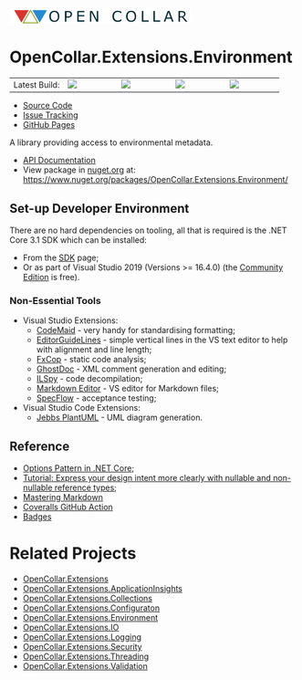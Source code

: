 ![Open Collar](./media/opencollar-logo-320x25x32.png) 
# OpenCollar.Extensions.Environment

<table style="border-style: none; width: 100%;">
    <tr style="border-style: none;">
        <td style="width: 20%; border-style: none;">Latest Build:</td>
        <td style="width: 20%; border-style: none;"><a href="https://github.com/open-collar/OpenCollar.Extensions.Environment/actions"><img src="https://img.shields.io/github/workflow/status/open-collar/OpenCollar.Extensions.Environment/Build and Deploy"/></a></td>
        <td style="width: 20%; border-style: none;"><a href="https://coveralls.io/github/open-collar/OpenCollar.Extensions.Environment?branch=master"><img src="https://coveralls.io/repos/github/open-collar/OpenCollar.Extensions.Environment/badge.svg?branch=master"/></a></td>
        <td style="width: 20%; border-style: none;"><a href="https://www.nuget.org/packages/OpenCollar.Extensions.Environment/"><img src="https://img.shields.io/nuget/vpre/OpenCollar.Extensions.Environment?color=green"/></a></td>
        <td style="width: 20%; border-style: none;"><a href="https://open-collar.github.io/OpenCollar.Extensions.Environment/articles/intro.html"><img src="https://img.shields.io/nuget/dt/OpenCollar.Extensions.Environment?color=green"/></a></td>
    </tr>
</table>

 * [Source Code](https://github.com/open-collar/OpenCollar.Extensions.Environment)
 * [Issue Tracking](https://github.com/open-collar/OpenCollar.Extensions.Environment/issues)
 * [GitHub Pages](https://open-collar.github.io/OpenCollar.Extensions.Environment/)



A library providing access to environmental metadata.

 * [API Documentation](https://open-collar.github.io/OpenCollar.Extensions.Environment/)
 * View package in [nuget.org](https://nuget.org) at: https://www.nuget.org/packages/OpenCollar.Extensions.Environment/

## Set-up Developer Environment

There are no hard dependencies on tooling, all that is required is the 
.NET Core 3.1 SDK which can be installed:

 * From the [SDK](https://dotnet.microsoft.com/download/dotnet-core/3.1) page;
 * Or as part of Visual Studio 2019 (Versions >= 16.4.0) (the
   [Community Edition](https://visualstudio.microsoft.com/vs/community/) is
   free).

### Non-Essential Tools

 * Visual Studio Extensions:
     * [CodeMaid](http://www.codemaid.net/) - very handy for standardising
       formatting;
     * [EditorGuideLines](https://marketplace.visualstudio.com/items?itemName=PaulHarrington.EditorGuidelines) -
       simple vertical lines in the VS text editor to help with alignment and line length;
     * [FxCop](https://docs.microsoft.com/en-us/visualstudio/code-quality/install-fxcop-analyzers?view=vs-2019#to-install-fxcop-analyzers-as-a-vsix) -
       static code analysis;
     * [GhostDoc](https://submain.com/products/ghostdoc.aspx) - XML comment
       generation and editing;
     * [ILSpy](https://marketplace.visualstudio.com/items?itemName=SharpDevelopTeam.ILSpy) -
       code decompilation;
     * [Markdown Editor](https://github.com/madskristensen/MarkdownEditor) -
       VS editor for Markdown files;
     * [SpecFlow](https://specflow.org/) - acceptance testing;
 * Visual Studio Code Extensions:
   * [Jebbs PlantUML](https://marketplace.visualstudio.com/items?itemName=jebbs.plantuml) - UML diagram generation.

## Reference

 * [Options Pattern in .NET Core](https://codeburst.io/options-pattern-in-net-core-a50285aeb18d);
 * [Tutorial: Express your design intent more clearly with nullable and non-nullable reference types](https://docs.microsoft.com/en-us/dotnet/csharp/tutorials/nullable-reference-types);
 * [Mastering Markdown](https://guides.github.com/features/mastering-markdown/)
 * [Coveralls GitHub Action](https://github.com/marketplace/actions/coveralls-github-action)
 * [Badges](https://shields.io/category/build)

# Related Projects

* [OpenCollar.Extensions](https://github.com/open-collar/OpenCollar.Extensions)
* [OpenCollar.Extensions.ApplicationInsights](https://github.com/open-collar/OpenCollar.Extensions.ApplicationInsights)
* [OpenCollar.Extensions.Collections](https://github.com/open-collar/OpenCollar.Extensions.Collections)
* [OpenCollar.Extensions.Configuraton](https://github.com/open-collar/OpenCollar.Extensions.Configuraton)
* [OpenCollar.Extensions.Environment](https://github.com/open-collar/OpenCollar.Extensions.Environment)
* [OpenCollar.Extensions.IO](https://github.com/open-collar/OpenCollar.Extensions.IO)
* [OpenCollar.Extensions.Logging](https://github.com/open-collar/OpenCollar.Extensions.Logging)
* [OpenCollar.Extensions.Security](https://github.com/open-collar/OpenCollar.Extensions.Security)
* [OpenCollar.Extensions.Threading](https://github.com/open-collar/OpenCollar.Extensions.Threading)
* [OpenCollar.Extensions.Validation](https://github.com/open-collar/OpenCollar.Extensions.Validation)